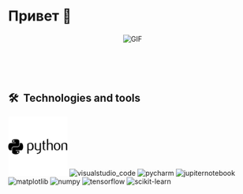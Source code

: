 # Привет 👋
<div align="center">
<img hight="300" width="700" alt="GIF" align="center" src="https://i.pinimg.com/originals/b9/06/2b/b9062b0f00e6997a6031d9a35c42df2b.gif">
</div>

</br>


</br>
</br>
</br>

## 🛠  Technologies and tools
<a name="Работаю с "></a>
<img src="https://github.com/Xx-Ashutosh-xX/Xx-Ashutosh-xX/blob/master/assets/icons/python.png" alt="python" width="120" hight="50">
<img src="https://github.com/Xx-Ashutosh-xX/Xx-Ashutosh-xX/blob/master/assets/icons/visualstudio_code.png" alt="visualstudio_code" width="200" hight="50">
<img src="https://w7.pngwing.com/pngs/361/736/png-transparent-jetbrains-pycharm-button-icon.png" alt="pycharm" width="120" hight="50">
<img src="https://miro.medium.com/v2/resize:fit:1400/1*wOHyKy6fl3ltcBMNpCvC6Q.png" alt="jupiternotebook" width="120" hight="50">
<img src="https://matplotlib.org/stable/_images/sphx_glr_logos2_003.png" alt="matplotlib" width="120" hight="50">
<img src="https://upload.wikimedia.org/wikipedia/commons/thumb/1/1a/NumPy_logo.svg/1280px-NumPy_logo.svg.png" alt="numpy" width="120" hight="50">
<img src="https://www.quintagroup.com/blog/blog-images/machine-learning-libraries/tensorflow.png/@@images/image.png" alt="tensorflow" width="140" hight="70">
<img src="https://upload.wikimedia.org/wikipedia/commons/thumb/0/05/Scikit_learn_logo_small.svg/2560px-Scikit_learn_logo_small.svg.png" alt="scikit-learn" width="120" hight="50">
